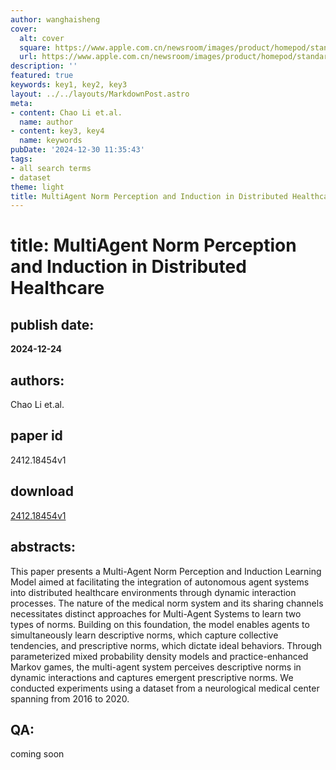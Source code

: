 ```yaml
---
author: wanghaisheng
cover:
  alt: cover
  square: https://www.apple.com.cn/newsroom/images/product/homepod/standard/Apple-HomePod-hero-230118_big.jpg.large_2x.jpg
  url: https://www.apple.com.cn/newsroom/images/product/homepod/standard/Apple-HomePod-hero-230118_big.jpg.large_2x.jpg
description: ''
featured: true
keywords: key1, key2, key3
layout: ../../layouts/MarkdownPost.astro
meta:
- content: Chao Li et.al.
  name: author
- content: key3, key4
  name: keywords
pubDate: '2024-12-30 11:35:43'
tags:
- all search terms
- dataset
theme: light
title: MultiAgent Norm Perception and Induction in Distributed Healthcare
---
```


# title: MultiAgent Norm Perception and Induction in Distributed Healthcare 
## publish date: 
**2024-12-24** 
## authors: 
  Chao Li et.al. 
## paper id
2412.18454v1
## download
[2412.18454v1](http://arxiv.org/abs/2412.18454v1)
## abstracts:
This paper presents a Multi-Agent Norm Perception and Induction Learning Model aimed at facilitating the integration of autonomous agent systems into distributed healthcare environments through dynamic interaction processes. The nature of the medical norm system and its sharing channels necessitates distinct approaches for Multi-Agent Systems to learn two types of norms. Building on this foundation, the model enables agents to simultaneously learn descriptive norms, which capture collective tendencies, and prescriptive norms, which dictate ideal behaviors. Through parameterized mixed probability density models and practice-enhanced Markov games, the multi-agent system perceives descriptive norms in dynamic interactions and captures emergent prescriptive norms. We conducted experiments using a dataset from a neurological medical center spanning from 2016 to 2020.
## QA:
coming soon
